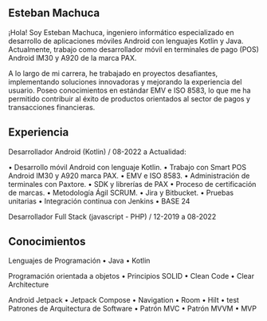 
## Esteban Machuca

¡Hola! Soy Esteban Machuca, ingeniero informático especializado en desarrollo de aplicaciones móviles Android con lenguajes Kotlin y Java. Actualmente, trabajo como desarrollador móvil en terminales de pago (POS) Android IM30 y A920 de la marca PAX.

A lo largo de mi carrera, he trabajado en proyectos desafiantes, implementando soluciones innovadoras y mejorando la experiencia del usuario. Poseo conocimientos en estándar EMV e ISO 8583, lo que me ha permitido contribuir al éxito de productos orientados al sector de pagos y transacciones financieras.

## Experiencia

Desarrollador Android (Kotlin) / 08-2022 a Actualidad: 

•	Desarrollo móvil Android con lenguaje Kotlin.
•	Trabajo con Smart POS Android IM30 y A920 marca PAX.
•	EMV e ISO 8583.
•	Administración de terminales con Paxtore.
•	SDK y librerías de PAX
•	Proceso de certificación de marcas.
•	Metodología Ágil SCRUM.
•	Jira y Bitbucket.
•	Pruebas unitarias
•	Integración continua con Jenkins
•	BASE 24

Desarrollador Full Stack (javascript - PHP) / 12-2019 a 08-2022

## Conocimientos

Lenguajes de Programación
•	Java
•	Kotlin

Programación orientada a
 objetos
•	Principios SOLID
•	Clean Code
•	Clear Architecture

Android Jetpack
•	Jetpack Compose
•	Navigation
•	Room
•	Hilt
•	test	Patrones de Arquitectura de Software
•	Patrón MVC
•	Patrón MVVM
•	MVP

<!-- ejemplo de gregar una imagen como icono, debo agregar directorio y agregar un svg luego la ruta correspondiente en src <img src="https://raw.githubusercontent.com/DennisHartrampf/DennisHartrampf/master/img/java.svg" alt="" height="20"> -->
